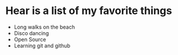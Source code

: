# Hear is a list of my favorite things
- Long walks on the beach
- Disco dancing
- Open Source
- Learning git and github
